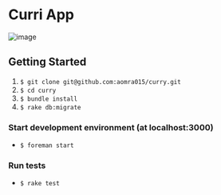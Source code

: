 # Curri App

![image](https://www.codeship.io/projects/77939040-fe3a-0130-4688-0604cfbbdf6d/status)

## Getting Started

1. `$ git clone git@github.com:aomra015/curry.git`
2. `$ cd curry`
3. `$ bundle install`
4. `$ rake db:migrate`

### Start development environment (at localhost:3000)
- `$ foreman start`

### Run tests
- `$ rake test`